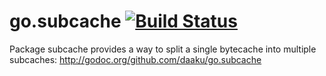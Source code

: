 go.subcache [![Build Status](https://secure.travis-ci.org/daaku/go.subcache.png)](http://travis-ci.org/daaku/go.subcache)
===========

Package subcache provides a way to split a single bytecache into multiple
subcaches: http://godoc.org/github.com/daaku/go.subcache
